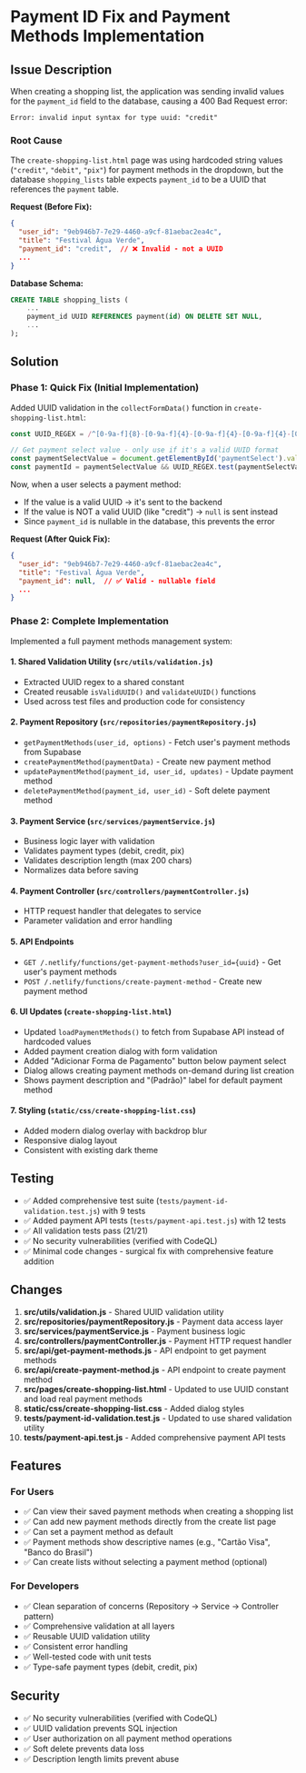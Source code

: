 # Payment ID Fix and Payment Methods Implementation

## Issue Description

When creating a shopping list, the application was sending invalid values for the `payment_id` field to the database, causing a 400 Bad Request error:

```
Error: invalid input syntax for type uuid: "credit"
```

### Root Cause

The `create-shopping-list.html` page was using hardcoded string values (`"credit"`, `"debit"`, `"pix"`) for payment methods in the dropdown, but the database `shopping_lists` table expects `payment_id` to be a UUID that references the `payment` table.

**Request (Before Fix):**
```json
{
  "user_id": "9eb946b7-7e29-4460-a9cf-81aebac2ea4c",
  "title": "Festival Água Verde",
  "payment_id": "credit",  // ❌ Invalid - not a UUID
  ...
}
```

**Database Schema:**
```sql
CREATE TABLE shopping_lists (
    ...
    payment_id UUID REFERENCES payment(id) ON DELETE SET NULL,
    ...
);
```

## Solution

### Phase 1: Quick Fix (Initial Implementation)

Added UUID validation in the `collectFormData()` function in `create-shopping-list.html`:

```javascript
const UUID_REGEX = /^[0-9a-f]{8}-[0-9a-f]{4}-[0-9a-f]{4}-[0-9a-f]{4}-[0-9a-f]{12}$/i;

// Get payment select value - only use if it's a valid UUID format
const paymentSelectValue = document.getElementById('paymentSelect').value;
const paymentId = paymentSelectValue && UUID_REGEX.test(paymentSelectValue) ? paymentSelectValue : null;
```

Now, when a user selects a payment method:
- If the value is a valid UUID → it's sent to the backend
- If the value is NOT a valid UUID (like "credit") → `null` is sent instead
- Since `payment_id` is nullable in the database, this prevents the error

**Request (After Quick Fix):**
```json
{
  "user_id": "9eb946b7-7e29-4460-a9cf-81aebac2ea4c",
  "title": "Festival Água Verde",
  "payment_id": null,  // ✅ Valid - nullable field
  ...
}
```

### Phase 2: Complete Implementation

Implemented a full payment methods management system:

#### 1. Shared Validation Utility (`src/utils/validation.js`)
- Extracted UUID regex to a shared constant
- Created reusable `isValidUUID()` and `validateUUID()` functions
- Used across test files and production code for consistency

#### 2. Payment Repository (`src/repositories/paymentRepository.js`)
- `getPaymentMethods(user_id, options)` - Fetch user's payment methods from Supabase
- `createPaymentMethod(paymentData)` - Create new payment method
- `updatePaymentMethod(payment_id, user_id, updates)` - Update payment method
- `deletePaymentMethod(payment_id, user_id)` - Soft delete payment method

#### 3. Payment Service (`src/services/paymentService.js`)
- Business logic layer with validation
- Validates payment types (debit, credit, pix)
- Validates description length (max 200 chars)
- Normalizes data before saving

#### 4. Payment Controller (`src/controllers/paymentController.js`)
- HTTP request handler that delegates to service
- Parameter validation and error handling

#### 5. API Endpoints
- `GET /.netlify/functions/get-payment-methods?user_id={uuid}` - Get user's payment methods
- `POST /.netlify/functions/create-payment-method` - Create new payment method

#### 6. UI Updates (`create-shopping-list.html`)
- Updated `loadPaymentMethods()` to fetch from Supabase API instead of hardcoded values
- Added payment creation dialog with form validation
- Added "Adicionar Forma de Pagamento" button below payment select
- Dialog allows creating payment methods on-demand during list creation
- Shows payment description and "(Padrão)" label for default payment method

#### 7. Styling (`static/css/create-shopping-list.css`)
- Added modern dialog overlay with backdrop blur
- Responsive dialog layout
- Consistent with existing dark theme

## Testing

- ✅ Added comprehensive test suite (`tests/payment-id-validation.test.js`) with 9 tests
- ✅ Added payment API tests (`tests/payment-api.test.js`) with 12 tests
- ✅ All validation tests pass (21/21)
- ✅ No security vulnerabilities (verified with CodeQL)
- ✅ Minimal code changes - surgical fix with comprehensive feature addition

## Changes

1. **src/utils/validation.js** - Shared UUID validation utility
2. **src/repositories/paymentRepository.js** - Payment data access layer
3. **src/services/paymentService.js** - Payment business logic
4. **src/controllers/paymentController.js** - Payment HTTP request handler
5. **src/api/get-payment-methods.js** - API endpoint to get payment methods
6. **src/api/create-payment-method.js** - API endpoint to create payment method
7. **src/pages/create-shopping-list.html** - Updated to use UUID constant and load real payment methods
8. **static/css/create-shopping-list.css** - Added dialog styles
9. **tests/payment-id-validation.test.js** - Updated to use shared validation utility
10. **tests/payment-api.test.js** - Added comprehensive payment API tests

## Features

### For Users
- ✅ Can view their saved payment methods when creating a shopping list
- ✅ Can add new payment methods directly from the create list page
- ✅ Can set a payment method as default
- ✅ Payment methods show descriptive names (e.g., "Cartão Visa", "Banco do Brasil")
- ✅ Can create lists without selecting a payment method (optional)

### For Developers
- ✅ Clean separation of concerns (Repository → Service → Controller pattern)
- ✅ Comprehensive validation at all layers
- ✅ Reusable UUID validation utility
- ✅ Consistent error handling
- ✅ Well-tested code with unit tests
- ✅ Type-safe payment types (debit, credit, pix)

## Security

- ✅ No security vulnerabilities (verified with CodeQL)
- ✅ UUID validation prevents SQL injection
- ✅ User authorization on all payment method operations
- ✅ Soft delete prevents data loss
- ✅ Description length limits prevent abuse

